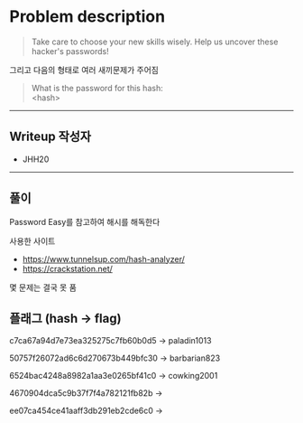 # Problem description

> Take care to choose your new skills wisely. Help us uncover these hacker's passwords!

그리고 다음의 형태로 여러 새끼문제가 주어짐
> What is the password for this hash:<br>
> \<hash\>

---

## Writeup 작성자

- JHH20

---

## 풀이

Password Easy를 참고하여 해시를 해독한다

사용한 사이트
- https://www.tunnelsup.com/hash-analyzer/
- https://crackstation.net/

몇 문제는 결국 못 품

## 플래그 (hash -> flag)

c7ca67a94d7e73ea325275c7fb60b0d5 -> paladin1013

50757f26072ad6c6d270673b449bfc30 -> barbarian823

6524bac4248a8982a1aa3e0265bf41c0 -> cowking2001

4670904dca5c9b37f7f4a782121fb82b ->

ee07ca454ce41aaff3db291eb2cde6c0 ->